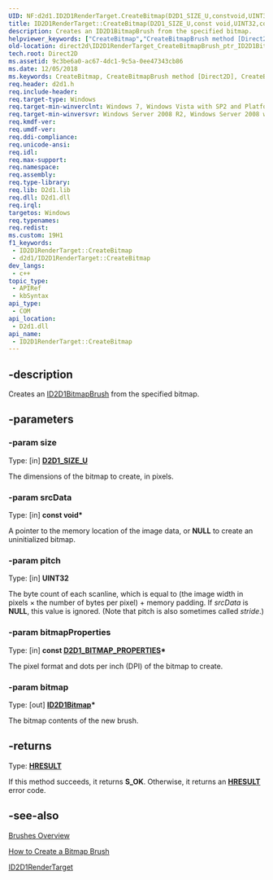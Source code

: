 ```yaml
---
UID: NF:d2d1.ID2D1RenderTarget.CreateBitmap(D2D1_SIZE_U,constvoid,UINT32,constD2D1_BITMAP_PROPERTIES,ID2D1Bitmap)
title: ID2D1RenderTarget::CreateBitmap(D2D1_SIZE_U,const void,UINT32,const D2D1_BITMAP_PROPERTIES,ID2D1Bitmap) (d2d1.h)
description: Creates an ID2D1BitmapBrush from the specified bitmap.
helpviewer_keywords: ["CreateBitmap","CreateBitmapBrush method [Direct2D]","CreateBitmapBrush method [Direct2D]","ID2D1RenderTarget interface","ID2D1RenderTarget interface [Direct2D]","CreateBitmapBrush method","ID2D1RenderTarget.CreateBitmap","ID2D1RenderTarget.CreateBitmap(D2D1_SIZE_U","const void","UINT32","const D2D1_BITMAP_PROPERTIES","ID2D1Bitmap)","ID2D1RenderTarget::CreateBitmap","ID2D1RenderTarget::CreateBitmap(D2D1_SIZE_U","const void","UINT32","const D2D1_BITMAP_PROPERTIES","ID2D1Bitmap)","ID2D1RenderTarget::CreateBitmapBrush","d2d1/ID2D1RenderTarget::CreateBitmapBrush","direct2d.ID2D1RenderTarget_CreateBitmapBrush_ptr_ID2D1Bitmap_ref_D2D1_BITMAP_BRUSH_PROPERTIES_ref_D2D1_BRUSH_PROPERTIES_ptr_ptr_ID2D1BitmapBrush"]
old-location: direct2d\ID2D1RenderTarget_CreateBitmapBrush_ptr_ID2D1Bitmap_ref_D2D1_BITMAP_BRUSH_PROPERTIES_ref_D2D1_BRUSH_PROPERTIES_ptr_ptr_ID2D1BitmapBrush.htm
tech.root: Direct2D
ms.assetid: 9c3be6a0-ac67-4dc1-9c5a-0ee47343cb86
ms.date: 12/05/2018
ms.keywords: CreateBitmap, CreateBitmapBrush method [Direct2D], CreateBitmapBrush method [Direct2D],ID2D1RenderTarget interface, ID2D1RenderTarget interface [Direct2D],CreateBitmapBrush method, ID2D1RenderTarget.CreateBitmap, ID2D1RenderTarget.CreateBitmap(D2D1_SIZE_U,const void,UINT32,const D2D1_BITMAP_PROPERTIES,ID2D1Bitmap), ID2D1RenderTarget::CreateBitmap, ID2D1RenderTarget::CreateBitmap(D2D1_SIZE_U,const void,UINT32,const D2D1_BITMAP_PROPERTIES,ID2D1Bitmap), ID2D1RenderTarget::CreateBitmapBrush, d2d1/ID2D1RenderTarget::CreateBitmapBrush, direct2d.ID2D1RenderTarget_CreateBitmapBrush_ptr_ID2D1Bitmap_ref_D2D1_BITMAP_BRUSH_PROPERTIES_ref_D2D1_BRUSH_PROPERTIES_ptr_ptr_ID2D1BitmapBrush
req.header: d2d1.h
req.include-header: 
req.target-type: Windows
req.target-min-winverclnt: Windows 7, Windows Vista with SP2 and Platform Update for Windows Vista [desktop apps \| UWP apps]
req.target-min-winversvr: Windows Server 2008 R2, Windows Server 2008 with SP2 and Platform Update for Windows Server 2008 [desktop apps \| UWP apps]
req.kmdf-ver: 
req.umdf-ver: 
req.ddi-compliance: 
req.unicode-ansi: 
req.idl: 
req.max-support: 
req.namespace: 
req.assembly: 
req.type-library: 
req.lib: D2d1.lib
req.dll: D2d1.dll
req.irql: 
targetos: Windows
req.typenames: 
req.redist: 
ms.custom: 19H1
f1_keywords:
 - ID2D1RenderTarget::CreateBitmap
 - d2d1/ID2D1RenderTarget::CreateBitmap
dev_langs:
 - c++
topic_type:
 - APIRef
 - kbSyntax
api_type:
 - COM
api_location:
 - D2d1.dll
api_name:
 - ID2D1RenderTarget::CreateBitmap
---
```


## -description

Creates an <a href="/windows/win32/api/d2d1/nn-d2d1-id2d1bitmapbrush">ID2D1BitmapBrush</a> from the specified bitmap.

## -parameters

### -param size

Type: [in] <b><a href="/windows/win32/Direct2D/d2d1-size-u">D2D1_SIZE_U</a></b>

The dimensions of the bitmap to create, in pixels.

### -param srcData

Type: [in] <b>const void*</b>

A pointer to the memory location of the image data, or <b>NULL</b> to create an uninitialized bitmap.

### -param pitch

Type: [in] <b>UINT32</b>

The byte count of each scanline, which is equal to (the image width in pixels × the number of bytes per pixel) + memory padding. If <i>srcData</i> is <b>NULL</b>, this value is ignored. (Note that pitch is also sometimes called <i>stride</i>.)

### -param bitmapProperties

Type: [in] <b>const <a href="/windows/win32/api/d2d1/ns-d2d1-d2d1_bitmap_properties">D2D1_BITMAP_PROPERTIES</a>*</b>

The pixel format and dots per inch (DPI) of the bitmap to create.

### -param bitmap

Type: [out] <b><a href="/windows/win32/api/d2d1/nn-d2d1-id2d1bitmap">ID2D1Bitmap</a>*</b>

The bitmap contents of the new brush.

## -returns

Type: <b><a href="/windows/win32/com/structure-of-com-error-codes">HRESULT</a></b>

If this method succeeds, it returns <b xmlns:loc="http://microsoft.com/wdcml/l10n">S_OK</b>. Otherwise, it returns an [**HRESULT**](/windows/desktop/com/structure-of-com-error-codes) error code.

## -see-also

<a href="/windows/win32/Direct2D/direct2d-brushes-overview">Brushes Overview</a>

<a href="/windows/win32/Direct2D/how-to-create-a-bitmap-brush">How to Create a Bitmap Brush</a>

<a href="/windows/win32/api/d2d1/nn-d2d1-id2d1rendertarget">ID2D1RenderTarget</a>

